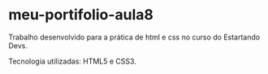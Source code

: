 # meu-portifolio-aula8
Trabalho desenvolvido para a prática de html e css no curso do Estartando Devs. 

Tecnologia utilizadas: HTML5 e CSS3.
